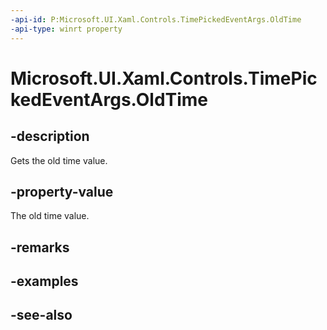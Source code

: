 ```yaml
---
-api-id: P:Microsoft.UI.Xaml.Controls.TimePickedEventArgs.OldTime
-api-type: winrt property
---
```


<!-- Property syntax
public Windows.Foundation.TimeSpan OldTime { get; }
-->

# Microsoft.UI.Xaml.Controls.TimePickedEventArgs.OldTime

## -description
Gets the old time value.

## -property-value
The old time value.

## -remarks

## -examples

## -see-also
